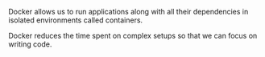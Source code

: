 Docker allows us to run applications along with all their dependencies in isolated environments called containers.

Docker reduces the time spent on complex setups so that we can focus on writing code.
